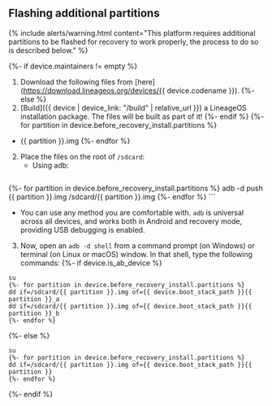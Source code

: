 ## Flashing additional partitions

{% include alerts/warning.html content="This platform requires additional partitions to be flashed for recovery to work properly, the process to do so is described below." %}

{%- if device.maintainers != empty %}
1. Download the following files from [here](https://download.lineageos.org/devices/{{ device.codename }}).
{%- else %}
1. [Build]({{ device | device_link: "/build" | relative_url }}) a LineageOS installation package. The files will be built as part of it!
{%- endif %}
{%- for partition in device.before_recovery_install.partitions %}
  * {{ partition }}.img
{%- endfor %}
2. Place the files on the root of `/sdcard`:
   * Using adb:
      ```
{%- for partition in device.before_recovery_install.partitions %}
      adb -d push {{ partition }}.img /sdcard/{{ partition }}.img
{%- endfor %}
      ```
   * You can use any method you are comfortable with. `adb` is universal across all devices, and works both in Android and recovery mode, providing USB debugging is enabled.
3. Now, open an `adb -d shell` from a command prompt (on Windows) or terminal (on Linux or macOS) window. In that shell, type the following commands:
{%- if device.is_ab_device %}
```
su
{%- for partition in device.before_recovery_install.partitions %}
dd if=/sdcard/{{ partition }}.img of={{ device.boot_stack_path }}{{ partition }}_a
dd if=/sdcard/{{ partition }}.img of={{ device.boot_stack_path }}{{ partition }}_b
{%- endfor %}
```
{%- else %}
```
su
{%- for partition in device.before_recovery_install.partitions %}
dd if=/sdcard/{{ partition }}.img of={{ device.boot_stack_path }}{{ partition }}
{%- endfor %}
```
{%- endif %}

